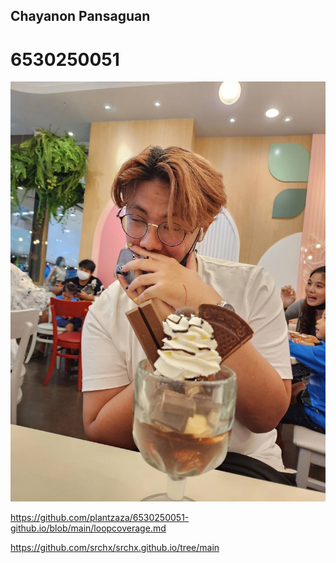 ## Chayanon Pansaguan 
# 6530250051 

![Alt text](IMG_1580.jpeg)

https://github.com/plantzaza/6530250051-github.io/blob/main/loopcoverage.md


https://github.com/srchx/srchx.github.io/tree/main


